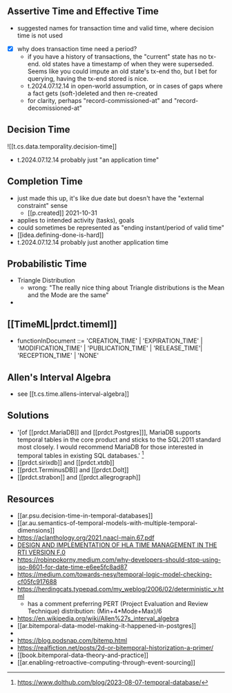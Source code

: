 

## Assertive Time and Effective Time

- suggested names for transaction time and valid time, where decision time is not used
- [x] why does transaction time need a period?
  - if you have a history of transactions, the "current" state has no tx-end. old states have a timestamp of when they were superseded. Seems like you could impute an old state's tx-end tho, but I bet for querying, having the tx-end stored is nice.
  - t.2024.07.12.14 in open-world assumption, or in cases of gaps where a fact gets (soft-)deleted and then re-created
  - for clarity, perhaps "record-commissioned-at" and "record-decomissioned-at"

## Decision Time

![[t.cs.data.temporality.decision-time]]
- t.2024.07.12.14 probably just "an application time"

## Completion Time

- just made this up, it's like due date but doesn't have the "external constraint" sense 
  - [[p.created]] 2021-10-31
- applies to intended activity (tasks), goals
- could sometimes be represented as "ending instant/period of valid time"
- [[idea.defining-done-is-hard]]
- t.2024.07.12.14 probably just another application time

## Probabilistic Time

- Triangle Distribution
  - wrong: "The really nice thing about Triangle distributions is the Mean and the Mode are the same"
- 

## [[TimeML|prdct.timeml]]

- functionInDocument ::= 'CREATION_TIME' | 'EXPIRATION_TIME' | 'MODIFICATION_TIME' | 'PUBLICATION_TIME' | 'RELEASE_TIME'| 'RECEPTION_TIME' | 'NONE' 

## Allen's Interval Algebra

- see [[t.cs.time.allens-interval-algebra]]

## Solutions

- '[of [[prdct.MariaDB]] and [[prdct.Postgres]]], MariaDB supports temporal tables in the core product and sticks to the SQL:2011 standard most closely. I would recommend MariaDB for those interested in temporal tables in existing SQL databases.' [^1]
- [[prdct.sirixdb]] and [[prdct.xtdb]]
- [[prdct.TerminusDB]] and [[prdct.Dolt]]
- [[prdct.strabon]] and [[prdct.allegrograph]]

## Resources

- [[ar.psu.decision-time-in-temporal-databases]]
- [[ar.au.semantics-of-temporal-models-with-multiple-temporal-dimensions]]
- https://aclanthology.org/2021.naacl-main.67.pdf
- [DESIGN AND IMPLEMENTATION OF HLA TIME MANAGEMENT IN THE RTI VERSION F.0](https://www.informs-sim.org/wsc97papers/0373.PDF)
- https://robinpokorny.medium.com/why-developers-should-stop-using-iso-8601-for-date-time-e6ee5fc8ad87
- https://medium.com/towards-nesy/temporal-logic-model-checking-cf05fc917688
- https://herdingcats.typepad.com/my_weblog/2006/02/deterministic_v.html
  - has a comment preferring PERT (Project Evaluation and Review Technique) distribution: (Min+4*Mode+Max)/6
- https://en.wikipedia.org/wiki/Allen%27s_interval_algebra
- [[ar.bitemporal-data-model-making-it-happened-in-postgres]]
- [^1]: https://www.dolthub.com/blog/2023-08-07-temporal-database/
- https://blog.podsnap.com/bitemp.html
- https://realfiction.net/posts/2d-or-bitemporal-historization-a-primer/
- [[book.bitemporal-data-theory-and-practice]]
- [[ar.enabling-retroactive-computing-through-event-sourcing]]

